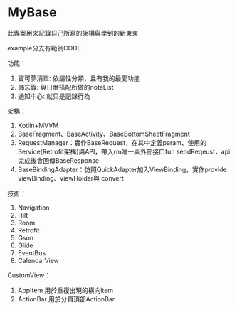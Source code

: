 # MyBase

此專案用來記錄自己所寫的架構與學到的新東東

example分支有範例CODE

功能：
1. 寶可夢清單: 依屬性分類，且有我的最愛功能
2. 備忘錄: 與日曆搭配所做的noteList
3. 通知中心: 就只是記錄行為

架構：
1. Kotlin+MVVM
2. BaseFragment、BaseActivity、BaseBottomSheetFragment
3. RequestManager：實作BaseRequest，在其中定義param、使用的Service(Retrofit架構)與API，帶入rm唯一與外部接口fun sendReqeust，api完成後會回傳BaseResponse
4. BaseBindingAdapter：仿照QuickAdapter加入ViewBinding，實作provide viewBinding、viewHolder與 convert

技術：
1. Navigation
2. Hilt
3. Room
4. Retrofit
5. Gson
6. Glide
7. EventBus
8. CalendarView

CustomView：
1. AppItem 用於重複出現的橫向item
2. ActionBar 用於分頁頂部ActionBar
